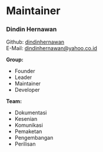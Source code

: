# Maintainer
### Dindin Hernawan
Github: [dindinhernawan](https://github.com/dindinhernawan)  
E-Mail: <dindinhernawan@yahoo.co.id>  

**Group:**
 * Founder
 * Leader
 * Maintainer
 * Developer

**Team:**
 * Dokumentasi
 * Kesenian
 * Komunikasi
 * Pemaketan
 * Pengembangan
 * Perilisan
